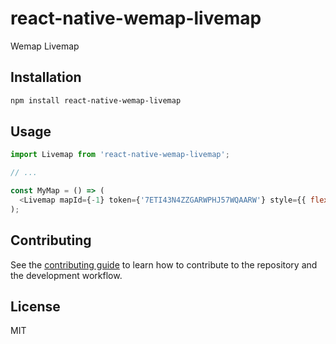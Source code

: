 # react-native-wemap-livemap

Wemap Livemap

## Installation

```sh
npm install react-native-wemap-livemap
```

## Usage

```js
import Livemap from 'react-native-wemap-livemap';

// ...

const MyMap = () => (
  <Livemap mapId={-1} token={'7ETI43N4ZZGARWPHJ57WQAARW'} style={{ flex: 1 }} />
);
```

## Contributing

See the [contributing guide](CONTRIBUTING.md) to learn how to contribute to the repository and the development workflow.

## License

MIT
